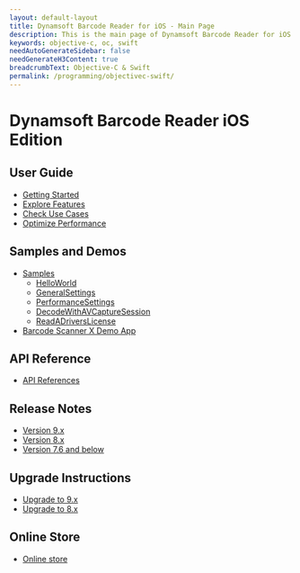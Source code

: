 ```yaml
---
layout: default-layout
title: Dynamsoft Barcode Reader for iOS - Main Page
description: This is the main page of Dynamsoft Barcode Reader for iOS SDK.
keywords: objective-c, oc, swift
needAutoGenerateSidebar: false
needGenerateH3Content: true
breadcrumbText: Objective-C & Swift
permalink: /programming/objectivec-swift/
---
```


# Dynamsoft Barcode Reader iOS Edition

## User Guide

- [Getting Started](user-guide.md)
- [Explore Features](user-guide/explore-features/index.md)
- [Check Use Cases](user-guide/use-cases/index.md)
- [Optimize Performance](quick-performance-settings.md)

## Samples and Demos

- [Samples](samples/index.md)
  - <a data-balloon-length="xlarge" data-balloon-pos="down" aria-label="The simplest code to run a video streaming barcode scanner." class="button title" href="samples/helloworld.html">HelloWorld</a>
  - <a data-balloon-length="xlarge" data-balloon-pos="down" aria-label="Add general settings to customize your barcode scanner app." class="button title" href="samples/general.html">GeneralSettings</a>
  - <a data-balloon-length="xlarge" data-balloon-pos="down" aria-label="Add parameter configurations to optimize the performance." class="button title" href="samples/performance.html">PerformanceSettings</a>
  - <a data-balloon-length="xlarge" data-balloon-pos="down" aria-label="The simplest code to run a video streaming barcode scanner with AVCaptureSession powered camera module." class="button title" href="samples/no-camera-enhancer.html">DecodeWithAVCaptureSession</a>
  - <a data-balloon-length="xlarge" data-balloon-pos="down" aria-label="Read PDF417 barcodes on the US drivers' license and parse the drivers' info." class="button title" href="samples/drivers-license.html">ReadADriversLicense</a>
- <a href="https://apps.apple.com/us/app/barcode-scanner-x/id1120581630" target="_blank">Barcode Scanner X Demo App</a>

## API Reference

- [API References](api-reference/index.md)

## Release Notes

- [Version 9.x](release-notes/ios-9.md)
- [Version 8.x](release-notes/ios-8.md)
- [Version 7.6 and below](release-notes/ios-7.md)

## Upgrade Instructions

- [Upgrade to 9.x](upgrade-to-9.x.md)
- [Upgrade to 8.x](upgrade.md)

## Online Store

- <a href="https://www.dynamsoft.com/store/dynamsoft-barcode-reader/#mobile" target="_blank">Online store</a>
